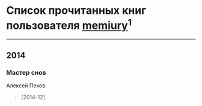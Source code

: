 # Список прочитанных книг пользователя [memiury](http://vk.com/id31985072)<sup>1</sup>
---

## 2014

### Мастер снов
Алексей Пехов
> [2014-12] 



